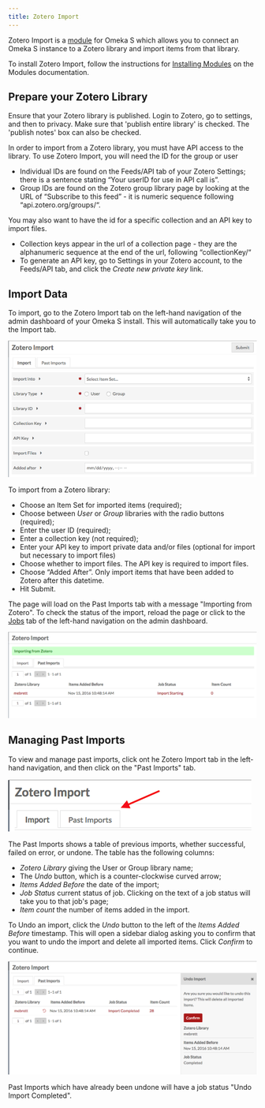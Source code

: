 ```yaml
---
title: Zotero Import
---
```


Zotero Import is a [module](modules/modules.md) for Omeka S which allows you to connect an Omeka S instance to a Zotero library and import items from that library.

To install Zotero Import, follow the instructions for [Installing Modules](../modules/modules.md#installing-modules) on the Modules documentation.

## Prepare your Zotero Library
Ensure that your Zotero library is published. Login to Zotero, go to settings, and then to privacy. Make sure that 'publish entire library' is checked. The 'publish notes' box can also be checked.

In order to import from a Zotero library, you must have API access to the library. To use Zotero Import, you will need the ID for the group or user
  * Individual IDs are found on the Feeds/API tab of your Zotero Settings; there is a sentence stating “Your userID for use in API call is”.
  * Group IDs are found on the Zotero group library page by looking at the URL of “Subscribe to this feed” - it is numeric sequence following “api.zotero.org/groups/“.

You may also want to have the id for a specific collection and an API key to import files. 
* Collection keys appear in the url of a collection page - they are the alphanumeric sequence at the end of the url, following “collectionKey/“
* To generate an API key, go to Settings in your Zotero account, to the Feeds/API tab, and click the *Create new private key* link.

## Import Data

To import, go to the Zotero Import tab on the left-hand navigation of the admin dashboard of your Omeka S install. This will automatically take you to the Import tab.

![Zotero Import options](../modules/modulesfiles/zoteroimport_new.png)

To import from a Zotero library:
* Choose an Item Set for imported items (required); 
* Choose between *User* or *Group* libraries with the radio buttons (required); 
* Enter the user ID (required); 
* Enter a collection key (not required); 
* Enter your API key to import private data and/or files (optional for import but necessary to import files)
* Choose whether to import files. The API key is required to import files.
*  Choose “Added After”. Only import items that have been added to Zotero after this datetime.
* Hit Submit.

The page will load on the Past Imports tab with a message "Importing from Zotero". To check the status of the import, reload the page or click to the [Jobs](../jobs.md) tab of the left-hand navigation on the admin dashboard.

![Screen with successful import message and a single import running](../modules/modulesfiles/zoteroimport_starting.png)

Managing Past Imports
---------------------------------
To view and manage past imports, click ont he Zotero Import tab in the left-hand navigation, and then click on the "Past Imports" tab.

![red arrow points to past imports tab](../modules/modulesfiles/zoteroimport_pasttab.png)

The Past Imports shows a table of previous imports, whether successful, failed on error, or undone. The table has the following columns:
- *Zotero Library* giving the User or Group library name;
- The *Undo* button, which is a counter-clockwise curved arrow;
- *Items Added Before* the date of the import;
- *Job Status* current status of job. Clicking on the text of a job status will take you to that job's page;
- *Item count* the number of items added in the import.

To Undo an import, click the *Undo* button to the left of the *Items Added Before* timestamp. This will open a sidebar dialog asking you to confirm that you want to undo the import and delete all imported items. Click *Confirm* to continue. 

![past imports tab with sidebar open to confirm undo](../modules/modulesfiles/zoteroimport_undo.png)

Past Imports which have already been undone will have a job status "Undo Import Completed".